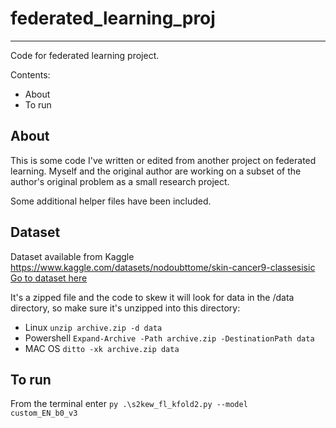 # federated_learning_proj

---

Code for federated learning project.

Contents:
 - About
 - To run
 
 ## About
 
 This is some code I've written or edited from another project on federated learning. Myself and the original author are working on a subset of the author's original problem as a small research project.

 Some additional helper files have been included.
 
 ## Dataset
 
 Dataset available from Kaggle https://www.kaggle.com/datasets/nodoubttome/skin-cancer9-classesisic
 [Go to dataset here](https://www.kaggle.com/datasets/nodoubttome/skin-cancer9-classesisic)
 
 It's a zipped file and the code to skew it will look for data in the /data directory, so make sure it's unzipped into this directory:
- Linux ```unzip archive.zip -d data```
- Powershell ```Expand-Archive -Path archive.zip -DestinationPath data```
- MAC OS ```ditto -xk archive.zip data```
 

 
 ## To run
 
 From the terminal enter <code>py .\s2kew_fl_kfold2.py --model custom_EN_b0_v3</code>
 
